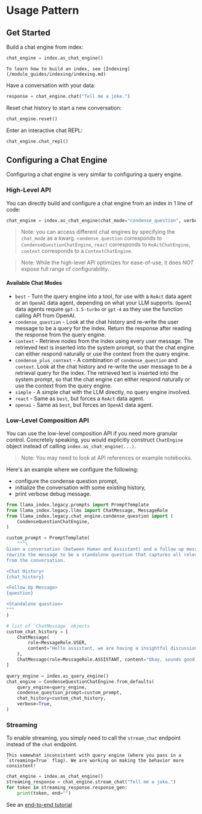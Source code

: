 # Usage Pattern

## Get Started

Build a chat engine from index:

```python
chat_engine = index.as_chat_engine()
```

```{tip}
To learn how to build an index, see [Indexing](/module_guides/indexing/indexing.md)
```

Have a conversation with your data:

```python
response = chat_engine.chat("Tell me a joke.")
```

Reset chat history to start a new conversation:

```python
chat_engine.reset()
```

Enter an interactive chat REPL:

```python
chat_engine.chat_repl()
```

## Configuring a Chat Engine

Configuring a chat engine is very similar to configuring a query engine.

### High-Level API

You can directly build and configure a chat engine from an index in 1 line of code:

```python
chat_engine = index.as_chat_engine(chat_mode="condense_question", verbose=True)
```

> Note: you can access different chat engines by specifying the `chat_mode` as a kwarg. `condense_question` corresponds to `CondenseQuestionChatEngine`, `react` corresponds to `ReActChatEngine`, `context` corresponds to a `ContextChatEngine`.

> Note: While the high-level API optimizes for ease-of-use, it does _NOT_ expose full range of configurability.

#### Available Chat Modes

- `best` - Turn the query engine into a tool, for use with a `ReAct` data agent or an `OpenAI` data agent, depending on what your LLM supports. `OpenAI` data agents require `gpt-3.5-turbo` or `gpt-4` as they use the function calling API from OpenAI.
- `condense_question` - Look at the chat history and re-write the user message to be a query for the index. Return the response after reading the response from the query engine.
- `context` - Retrieve nodes from the index using every user message. The retrieved text is inserted into the system prompt, so that the chat engine can either respond naturally or use the context from the query engine.
- `condense_plus_context` - A combination of `condense_question` and `context`. Look at the chat history and re-write the user message to be a retrieval query for the index. The retrieved text is inserted into the system prompt, so that the chat engine can either respond naturally or use the context from the query engine.
- `simple` - A simple chat with the LLM directly, no query engine involved.
- `react` - Same as `best`, but forces a `ReAct` data agent.
- `openai` - Same as `best`, but forces an `OpenAI` data agent.

### Low-Level Composition API

You can use the low-level composition API if you need more granular control.
Concretely speaking, you would explicitly construct `ChatEngine` object instead of calling `index.as_chat_engine(...)`.

> Note: You may need to look at API references or example notebooks.

Here's an example where we configure the following:

- configure the condense question prompt,
- initialize the conversation with some existing history,
- print verbose debug message.

```python
from llama_index.legacy.prompts import PromptTemplate
from llama_index.legacy.llms import ChatMessage, MessageRole
from llama_index.legacy.chat_engine.condense_question import (
    CondenseQuestionChatEngine,
)

custom_prompt = PromptTemplate(
    """\
Given a conversation (between Human and Assistant) and a follow up message from Human, \
rewrite the message to be a standalone question that captures all relevant context \
from the conversation.

<Chat History>
{chat_history}

<Follow Up Message>
{question}

<Standalone question>
"""
)

# list of `ChatMessage` objects
custom_chat_history = [
    ChatMessage(
        role=MessageRole.USER,
        content="Hello assistant, we are having a insightful discussion about Paul Graham today.",
    ),
    ChatMessage(role=MessageRole.ASSISTANT, content="Okay, sounds good."),
]

query_engine = index.as_query_engine()
chat_engine = CondenseQuestionChatEngine.from_defaults(
    query_engine=query_engine,
    condense_question_prompt=custom_prompt,
    chat_history=custom_chat_history,
    verbose=True,
)
```

### Streaming

To enable streaming, you simply need to call the `stream_chat` endpoint instead of the `chat` endpoint.

```{warning}
This somewhat inconsistent with query engine (where you pass in a `streaming=True` flag). We are working on making the behavior more consistent!
```

```python
chat_engine = index.as_chat_engine()
streaming_response = chat_engine.stream_chat("Tell me a joke.")
for token in streaming_response.response_gen:
    print(token, end="")
```

See an [end-to-end tutorial](/examples/customization/streaming/chat_engine_condense_question_stream_response.ipynb)
